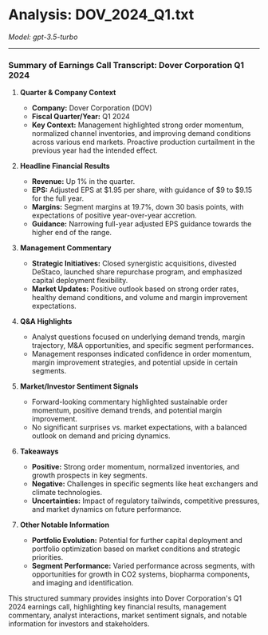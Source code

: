 # Analysis: DOV_2024_Q1.txt

*Model: gpt-3.5-turbo*

---

### Summary of Earnings Call Transcript: Dover Corporation Q1 2024

1. **Quarter & Company Context**
   - **Company:** Dover Corporation (DOV)
   - **Fiscal Quarter/Year:** Q1 2024
   - **Key Context:** Management highlighted strong order momentum, normalized channel inventories, and improving demand conditions across various end markets. Proactive production curtailment in the previous year had the intended effect.

2. **Headline Financial Results**
   - **Revenue:** Up 1% in the quarter.
   - **EPS:** Adjusted EPS at $1.95 per share, with guidance of $9 to $9.15 for the full year.
   - **Margins:** Segment margins at 19.7%, down 30 basis points, with expectations of positive year-over-year accretion.
   - **Guidance:** Narrowing full-year adjusted EPS guidance towards the higher end of the range.

3. **Management Commentary**
   - **Strategic Initiatives:** Closed synergistic acquisitions, divested DeStaco, launched share repurchase program, and emphasized capital deployment flexibility.
   - **Market Updates:** Positive outlook based on strong order rates, healthy demand conditions, and volume and margin improvement expectations.

4. **Q&A Highlights**
   - Analyst questions focused on underlying demand trends, margin trajectory, M&A opportunities, and specific segment performances.
   - Management responses indicated confidence in order momentum, margin improvement strategies, and potential upside in certain segments.

5. **Market/Investor Sentiment Signals**
   - Forward-looking commentary highlighted sustainable order momentum, positive demand trends, and potential margin improvement.
   - No significant surprises vs. market expectations, with a balanced outlook on demand and pricing dynamics.

6. **Takeaways**
   - **Positive:** Strong order momentum, normalized inventories, and growth prospects in key segments.
   - **Negative:** Challenges in specific segments like heat exchangers and climate technologies.
   - **Uncertainties:** Impact of regulatory tailwinds, competitive pressures, and market dynamics on future performance.

7. **Other Notable Information**
   - **Portfolio Evolution:** Potential for further capital deployment and portfolio optimization based on market conditions and strategic priorities.
   - **Segment Performance:** Varied performance across segments, with opportunities for growth in CO2 systems, biopharma components, and imaging and identification.

This structured summary provides insights into Dover Corporation's Q1 2024 earnings call, highlighting key financial results, management commentary, analyst interactions, market sentiment signals, and notable information for investors and stakeholders.